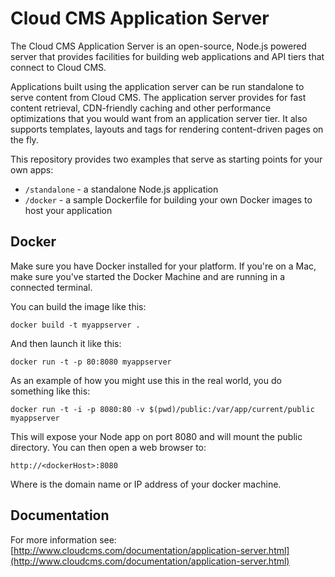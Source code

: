 # Cloud CMS Application Server

The Cloud CMS Application Server is an open-source, Node.js powered server that provides facilities for building
web applications and API tiers that connect to Cloud CMS.

Applications built using the application server can be run standalone to serve content from Cloud CMS.
The application server provides for fast content retrieval, CDN-friendly caching and other performance optimizations 
that you would want from an application server tier.  It also supports templates, layouts and tags for rendering 
content-driven pages on the fly.

This repository provides two examples that serve as starting points for your own apps:

- <code>/standalone</code> - a standalone Node.js application
- <code>/docker</code> - a sample Dockerfile for building your own Docker images to host your application


## Docker

Make sure you have Docker installed for your platform.  If you're on a Mac, make sure you've started the Docker Machine
and are running in a connected terminal.

You can build the image like this:

    docker build -t myappserver .
    
And then launch it like this:

    docker run -t -p 80:8080 myappserver

As an example of how you might use this in the real world, you do something like this:
    
    docker run -t -i -p 8080:80 -v $(pwd)/public:/var/app/current/public myappserver

This will expose your Node app on port 8080 and will mount the public directory.  You can then open a web browser to:

    http://<dockerHost>:8080
        
Where <dockerHost> is the domain name or IP address of your docker machine.


## Documentation

For more information see:
    [http://www.cloudcms.com/documentation/application-server.html](http://www.cloudcms.com/documentation/application-server.html)

